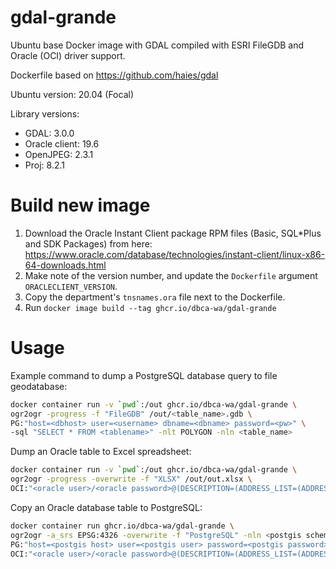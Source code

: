 # gdal-grande

Ubuntu base Docker image with GDAL compiled with ESRI FileGDB and Oracle (OCI)
driver support.

Dockerfile based on https://github.com/haies/gdal

Ubuntu version: 20.04 (Focal)

Library versions:

- GDAL: 3.0.0
- Oracle client: 19.6
- OpenJPEG: 2.3.1
- Proj: 8.2.1

# Build new image

1. Download the Oracle Instant Client package RPM files (Basic, SQL*Plus and SDK Packages) from here:
https://www.oracle.com/database/technologies/instant-client/linux-x86-64-downloads.html
2. Make note of the version number, and update the `Dockerfile` argument `ORACLECLIENT_VERSION`.
3. Copy the department's `tnsnames.ora` file next to the Dockerfile.
4. Run `docker image build --tag ghcr.io/dbca-wa/gdal-grande`

# Usage

Example command to dump a PostgreSQL database query to file geodatabase:

```bash
docker container run -v `pwd`:/out ghcr.io/dbca-wa/gdal-grande \
ogr2ogr -progress -f "FileGDB" /out/<table_name>.gdb \
PG:"host=<dbhost> user=<username> dbname=<dbname> password=<pw>" \
-sql "SELECT * FROM <tablename>" -nlt POLYGON -nln <table_name>
```

Dump an Oracle table to Excel spreadsheet:

```bash
docker container run -v `pwd`:/out ghcr.io/dbca-wa/gdal-grande \
ogr2ogr -progress -overwrite -f "XLSX" /out/out.xlsx \
OCI:"<oracle user>/<oracle password>@(DESCRIPTION=(ADDRESS_LIST=(ADDRESS=(PROTOCOL=TCP)(HOST=<hostname>)(PORT=<port number>)))(CONNECT_DATA=(SID =<sid name>))):<oracle schema>.<oracle table>"
```

Copy an Oracle database table to PostgreSQL:

```bash
docker container run ghcr.io/dbca-wa/gdal-grande \
ogr2ogr -a_srs EPSG:4326 -overwrite -f "PostgreSQL" -nln <postgis schema>.<postgis table> \
PG:"host=<postgis host> user=<postgis user> password=<postgis password> dbname=<postgis database>" \
OCI:"<oracle user>/<oracle password>@(DESCRIPTION=(ADDRESS_LIST=(ADDRESS=(PROTOCOL=TCP)(HOST=<hostname>)(PORT=<port number>)))(CONNECT_DATA=(SID =<sid name>))):<oracle schema>.<oracle table>"
```
